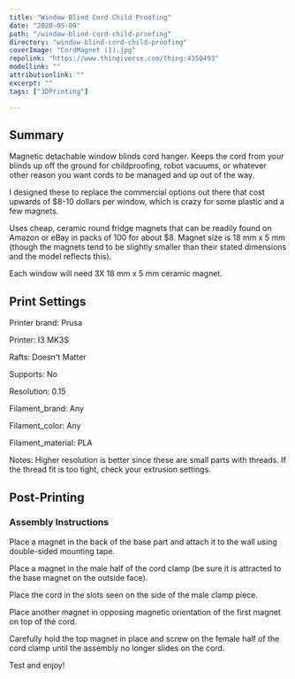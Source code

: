 ```yaml
---
title: "Window Blind Cord Child Proofing"
date: "2020-05-09"
path: "/window-blind-cord-child-proofing"
directory: "window-blind-cord-child-proofing"
coverImage: "CordMagnet (1).jpg"
repolink: "https://www.thingiverse.com/thing:4350493"
modellink: ""
attributionlink: ""
excerpt: ""
tags: ["3DPrinting"]

---
```


## Summary

Magnetic detachable window blinds cord hanger. Keeps the cord from your blinds up off the ground for childproofing, robot vacuums, or whatever other reason you want cords to be managed and up out of the way.

I designed these to replace the commercial options out there that cost upwards of $8-10 dollars per window, which is crazy for some plastic and a few magnets.

Uses cheap, ceramic round fridge magnets that can be readily found on Amazon or eBay in packs of 100 for about $8. Magnet size is 18 mm x 5 mm (though the magnets tend to be slightly smaller than their stated dimensions and the model reflects this).

Each window will need 3X 18 mm x 5 mm ceramic magnet.

## Print Settings

Printer brand:
Prusa

Printer:
I3 MK3S

Rafts:
Doesn't Matter

Supports:
No

Resolution:
0.15

Filament_brand:
Any

Filament_color:
Any

Filament_material:
PLA

Notes:
Higher resolution is better since these are small parts with threads. If the thread fit is too tight, check your extrusion settings.


## Post-Printing

### Assembly Instructions
Place a magnet in the back of the base part and attach it to the wall using double-sided mounting tape.

Place a magnet in the male half of the cord clamp (be sure it is attracted to the base magnet on the outside face).

Place the cord in the slots seen on the side of the male clamp piece.

Place another magnet in opposing magnetic orientation of the first magnet on top of the cord.

Carefully hold the top magnet in place and screw on the female half of the cord clamp until the assembly no longer slides on the cord.

Test and enjoy!